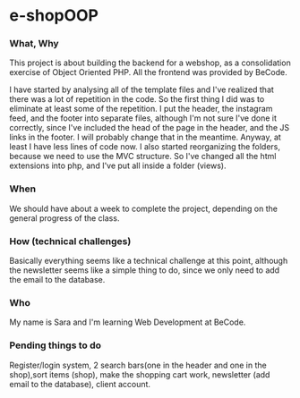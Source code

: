 # e-shopOOP
### What, Why  
This project is about building the backend for a webshop, as a consolidation exercise of Object Oriented PHP. 
All the frontend was provided by BeCode.

I have started by analysing all of the template files and I've  realized that there was a lot of repetition in the code. So the first thing I did was to eliminate at least some of the repetition. I put the header, the instagram feed, and the footer into separate files, although I'm not sure I've done it correctly, since I've included the head of the page in the header, and the JS links in the footer. I will probably change that in the meantime. Anyway, at least I have less lines of code now. I also started reorganizing the folders, because we need to use the MVC structure. So I've changed all the html extensions into php, and I've put all inside a folder (views). 

### When
We should have about a week to complete the project, depending on the general progress of the class.

### How (technical challenges) 
Basically everything seems like a technical challenge at this point, although the newsletter seems like a simple thing to do, since we only need to add the email to the database.

### Who
My name is Sara and I'm learning Web Development at BeCode.

### Pending things to do
Register/login system, 2 search bars(one in the header and one in the shop),sort items (shop), make the shopping cart work, newsletter (add email to the database), client account.